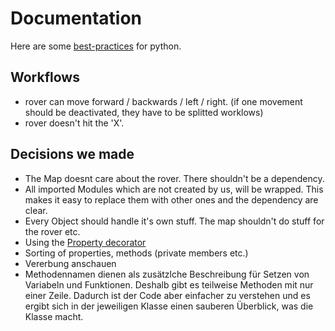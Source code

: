 # Documentation

Here are some [best-practices] for python.

[best-practices]: https://data-flair.training/blogs/python-best-practices

## Workflows

* rover can move forward / backwards / left / right. (if one movement should be deactivated, they have to be splitted worklows)
* rover doesn't hit the 'X'.

## Decisions we made

* The Map doesnt care about the rover. There shouldn't be a dependency.
* All imported Modules which are not created by us, will be wrapped. This makes it easy to replace them with other ones and the dependency are clear.
* Every Object should handle it's own stuff. The map shouldn't do stuff for the rover etc.
* Using the [Property decorator]
* Sorting of properties, methods (private members etc.)
* Vererbung anschauen
* Methodennamen dienen als zusätzlche Beschreibung für Setzen von Variabeln und Funktionen. Deshalb gibt es teilweise Methoden mit nur einer Zeile. Dadurch
ist der Code aber einfacher zu verstehen und es ergibt sich in der jeweiligen Klasse einen sauberen Überblick, was die Klasse macht.

[Property decorator]: [https://www.programiz.com/python-programming/property]
